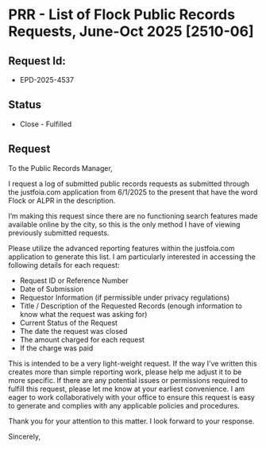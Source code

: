 # PRR - List of Flock Public Records Requests, June-Oct 2025 [2510-06]

## Request Id:
* EPD-2025-4537

## Status
* Close - Fulfilled

## Request 
To the Public Records Manager,

I request a log of submitted public records requests as submitted through the justfoia.com application from 6/1/2025 to the present that have the word Flock or ALPR in the description.

I’m making this request since there are no functioning search features made available online by the city, so this is the only method I have of viewing previously submitted requests.

Please utilize the advanced reporting features within the justfoia.com application to generate this list. I am particularly interested in accessing the following details for each request:
* Request ID or Reference Number
* Date of Submission
* Requestor Information (if permissible under privacy regulations)
* Title / Description of the Requested Records (enough information to know what the request was asking for)
* Current Status of the Request
* The date the request was closed
* The amount charged for each request
* If the charge was paid

This is intended to be a very light-weight request. If the way I’ve written this creates more than simple reporting work, please help me adjust it to be more specific. If there are any potential issues or permissions required to fulfill this request, please let me know at your earliest convenience. I am eager to work collaboratively with your office to ensure this request is easy to generate and complies with any applicable policies and procedures.

Thank you for your attention to this matter. I look forward to your response.

Sincerely,




